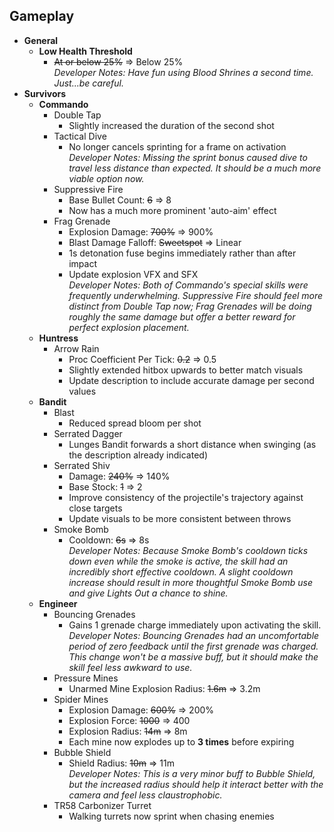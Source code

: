 ## Gameplay
- **General**
  - **Low Health Threshold**
    - ~~At or below 25%~~ ⇒ Below 25% </br> *Developer Notes: Have fun using Blood Shrines a second time. Just...be careful.*
- **Survivors**
  - **Commando**
    - Double Tap
      - Slightly increased the duration of the second shot
    - Tactical Dive
      - No longer cancels sprinting for a frame on activation </br> *Developer Notes: Missing the sprint bonus caused dive to travel less distance than expected. It should be a much more viable option now.*
    - Suppressive Fire
      - Base Bullet Count: ~~6~~ ⇒ 8
      - Now has a much more prominent 'auto-aim' effect
    - Frag Grenade
      - Explosion Damage: ~~700%~~ ⇒ 900%
      - Blast Damage Falloff: ~~Sweetspot~~ ⇒ Linear
      - 1s detonation fuse begins immediately rather than after impact
      - Update explosion VFX and SFX </br> *Developer Notes: Both of Commando's special skills were frequently underwhelming. Suppressive Fire should feel more distinct from Double Tap now; Frag Grenades will be doing roughly the same damage but offer a better reward for perfect explosion placement.*
  - **Huntress**
    - Arrow Rain
      - Proc Coefficient Per Tick: ~~0.2~~ ⇒ 0.5
      - Slightly extended hitbox upwards to better match visuals
      - Update description to include accurate damage per second values
  - **Bandit**
    - Blast
      - Reduced spread bloom per shot
    - Serrated Dagger
      - Lunges Bandit forwards a short distance when swinging (as the description already indicated)
    - Serrated Shiv
      - Damage: ~~240%~~ ⇒ 140%
      - Base Stock: ~~1~~ ⇒ 2
      - Improve consistency of the projectile's trajectory against close targets
      - Update visuals to be more consistent between throws
    - Smoke Bomb
      - Cooldown: ~~6s~~ ⇒ 8s </br> *Developer Notes: Because Smoke Bomb's cooldown ticks down even while the smoke is active, the skill had an incredibly short effective cooldown. A slight cooldown increase should result in more thoughtful Smoke Bomb use and give Lights Out a chance to shine.*
  - **Engineer**
    - Bouncing Grenades
      - Gains 1 grenade charge immediately upon activating the skill. </br> *Developer Notes: Bouncing Grenades had an uncomfortable period of zero feedback until the first grenade was charged. This change won't be a massive buff, but it should make the skill feel less awkward to use.*
    - Pressure Mines
      - Unarmed Mine Explosion Radius: ~~1.6m~~ ⇒ 3.2m
    - Spider Mines
      - Explosion Damage: ~~600%~~ ⇒ 200%
      - Explosion Force: ~~1000~~ ⇒ 400
      - Explosion Radius: ~~14m~~ ⇒ 8m
      - Each mine now explodes up to **3 times** before expiring
    - Bubble Shield
      - Shield Radius: ~~10m~~ ⇒ 11m </br> *Developer Notes: This is a very minor buff to Bubble Shield, but the increased radius should help it interact better with the camera and feel less claustrophobic.*
    - TR58 Carbonizer Turret
      - Walking turrets now sprint when chasing enemies


